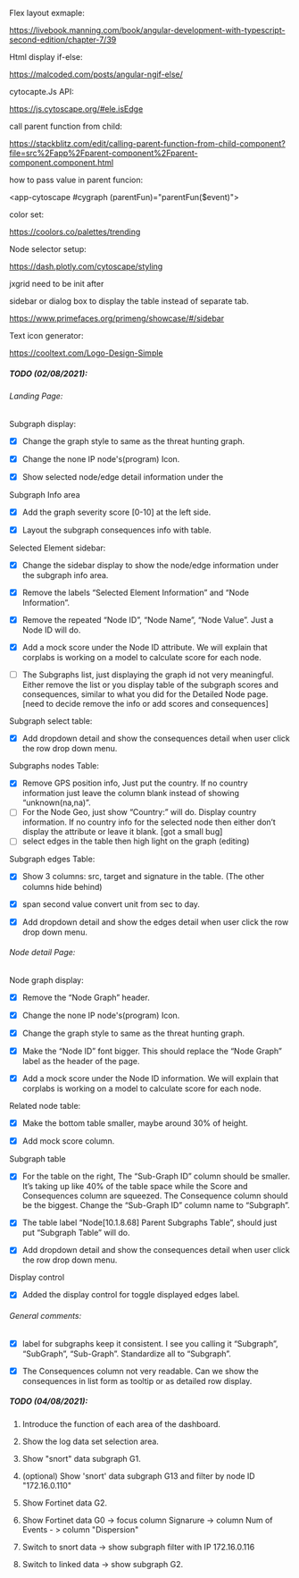 





Flex layout exmaple: 

https://livebook.manning.com/book/angular-development-with-typescript-second-edition/chapter-7/39

Html display if-else: 

https://malcoded.com/posts/angular-ngif-else/

cytocapte.Js API: 

https://js.cytoscape.org/#ele.isEdge



call parent function from child: 

https://stackblitz.com/edit/calling-parent-function-from-child-component?file=src%2Fapp%2Fparent-component%2Fparent-component.component.html

how to pass value in parent funcion:

 <app-cytoscape #cygraph (parentFun)="parentFun($event)"></app-cytoscape>

color set: 

https://coolors.co/palettes/trending

Node selector setup: 

https://dash.plotly.com/cytoscape/styling



jxgrid need to be init after 



sidebar or dialog box to display the table instead of separate tab.

https://www.primefaces.org/primeng/showcase/#/sidebar

Text icon generator: 

https://cooltext.com/Logo-Design-Simple





##### TODO (02/08/2021): 

###### Landing Page: 

Subgraph display: 

- [x] Change the graph style to same as the threat hunting graph. 
- [x] Change the none IP node's(program) Icon.
- [x] Show selected node/edge detail information under the 



Subgraph Info area

- [x] Add the graph severity score [0-10] at the left side.

- [x] Layout the subgraph consequences info with table.

  

Selected Element sidebar:

- [x] Change the sidebar display to show the node/edge information under the subgraph info area. 
- [x] Remove the labels “Selected Element Information” and “Node Information”. 
- [x] Remove the repeated “Node ID”, “Node Name”, “Node Value”. Just a Node ID will do.
- [x] Add a mock score under the Node ID attribute. We will explain that corplabs is working on a model to calculate score for each node.
- [ ] The Subgraphs list, just displaying the graph id not very meaningful. Either remove the list or you display table of the subgraph scores and consequences, similar to what you did for the Detailed Node page. [need to decide remove the info or add scores and consequences] 



Subgraph select table:

- [x] Add dropdown detail and show the consequences detail when user click the row drop down menu. 



 Subgraphs nodes Table:

- [x] Remove GPS position info, Just put the country. If no country information just leave the column blank instead of showing “unknown(na,na)”.
- [ ] For the Node Geo, just show “Country:” will do. Display country information. If no country info for the selected node then either don’t display the attribute or leave it blank. [got a small bug]
- [ ] select edges in the table then high light on the graph (editing)

Subgraph edges Table: 

- [x] Show  3 columns: src, target and signature in the table. (The other columns hide behind)
- [x] span second value convert unit from sec to day. 
- [x]  Add dropdown detail and show the edges detail when user click the row drop down menu. 



###### Node detail Page:

Node graph display: 

- [x] Remove the “Node Graph” header.
- [x] Change the none IP node's(program) Icon.
- [x] Change the graph style to same as the threat hunting graph.
- [x] Make the “Node ID” font bigger. This should replace the “Node Graph” label as the header of the page.
- [x] Add a mock score under the Node ID information. We will explain that corplabs is working on a model to calculate score for each node.



Related node  table:

- [x] Make the bottom table  smaller, maybe around 30% of height.
- [x] Add mock score column. 



Subgraph table

- [x] For the table on the right, The “Sub-Graph ID” column should be smaller. It’s taking up like 40% of the table space while the Score and Consequences column are squeezed. The Consequence column should be the biggest. Change the “Sub-Graph ID” column name to “Subgraph”.
- [x] The table label “Node[10.1.8.68] Parent Subgraphs Table”, should just put “Subgraph Table” will do.
- [x] Add dropdown detail and show the consequences detail when user click the row drop down menu.

 

Display control

- [x] Added the display control for toggle displayed edges label. 



###### General comments:

- [x] label for subgraphs keep it consistent. I see you calling it “Subgraph”, “SubGraph”, “Sub-Graph”. Standardize all to “Subgraph”.
- [x] The Consequences column not very readable. Can we show the consequences in list form as tooltip or as detailed row display.



##### TODO (04/08/2021): 

1. Introduce the function of each area of the dashboard. 

2. Show the log data set selection area. 
3. Show "snort" data subgraph G1. 
4. (optional) Show 'snort' data subgraph G13 and filter by node ID "172.16.0.110"
5. Show Fortinet data G2. 
6. Show Fortinet data G0 -> focus  column Signarure -> column Num of Events - > column "Dispersion" 
7. Switch to snort data -> show subgraph filter with IP 172.16.0.116
8. Switch to linked data -> show subgraph G2. 

